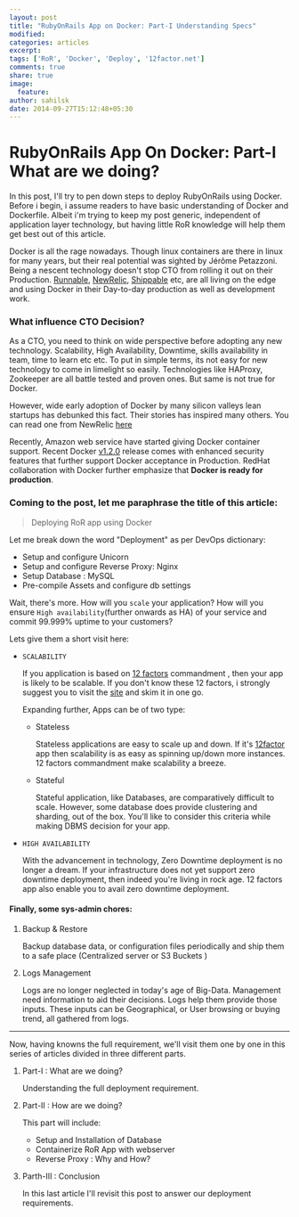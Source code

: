 ```yaml
---
layout: post
title: "RubyOnRails App on Docker: Part-I Understanding Specs"
modified:
categories: articles
excerpt:
tags: ['RoR', 'Docker', 'Deploy', '12factor.net']
comments: true 
share: true
image:
  feature:
author: sahilsk
date: 2014-09-27T15:12:48+05:30
---
```


RubyOnRails App On Docker: Part-I What are we doing?
===============

In this post, I'll try to pen down steps to deploy RubyOnRails using Docker.
Before i begin, i assume readers to have basic understanding of Docker and Dockerfile. Albeit i'm trying to keep my post generic, independent of application layer technology, but having little RoR knowledge will help them get best out of this article.

Docker is all the rage nowadays. Though linux containers are there in linux for many years, but their real potential was sighted by Jérôme Petazzoni. Being a nescent technology doesn't stop CTO from rolling it out on their Production.
[Runnable](http://runnable.com "runnable.com"), [NewRelic](newrelic.com "newrelic.com"), [Shippable](http://shippable.com "shippable.com") etc, are all living on the edge and using Docker in their Day-to-day production as well as development work.

### What influence CTO Decision?
As a CTO, you need to think on wide perspective before adopting any new technology. Scalability, High Availability, Downtime, skills availability in team, time to learn etc etc. To put in simple terms, its not easy for new technology to come in limelight so easily. Technologies like HAProxy, Zookeeper are all battle tested and proven ones. But same is not true for Docker. 

However, wide early adoption of Docker by many silicon valleys lean startups has debunked this fact. Their stories has inspired many others. You can read one from NewRelic [here](http://blog.newrelic.com/2014/08/12/docker-centurion/) 

Recently, Amazon web service have started giving Docker container support. 
Recent Docker [v1.2.0](https://blog.docker.com/2014/08/announcing-docker-1-2-0/) release comes with enhanced security features that further support Docker acceptance in Production.
RedHat collaboration with Docker further emphasize that **Docker is ready for production**.


### Coming to the post, let me paraphrase the title of this article:

> Deploying RoR app using Docker


Let me break down the word "Deployment" as per DevOps dictionary:

- Setup and configure Unicorn
- Setup and configure Reverse Proxy: Nginx
- Setup Database : MySQL
- Pre-compile Assets and configure db settings

Wait, there's more. How will you `scale` your application? How will you ensure `High availability`(further onwards as HA) of your service and commit 99.999% uptime to your customers?

Lets give them a short visit here:

- `SCALABILITY`

    If you application is based on [12 factors](http://12factor.net)  commandment , then your app is likely to be scalable. If you don't know these 12 factors, i strongly suggest you to visit the [site](http://12factor.net) and skim it in one go.
    
    Expanding further, Apps can be of two type:
    
    - Stateless
    
        Stateless applications are easy to scale up and down. If it's [12factor](http://12factor.net) app then scalability is as  easy as spinning up/down more instances. 12 factors commandment make scalability a breeze.        

    - Stateful
    
        Stateful application, like Databases, are comparatively difficult to scale. However,  some database does provide clustering and sharding, out of the box. You'll  like to consider this criteria while making DBMS decision for your app.
        

- `HIGH AVAILABILITY`

    With the advancement in technology, Zero Downtime deployment is no longer a dream. If your infrastructure does not yet support zero downtime deployment, then indeed you're living in rock age. 12 factors app also enable you to avail zero downtime deployment.
    
    
#### Finally, some sys-admin chores:

1. Backup & Restore
    
    Backup database data,  or configuration files periodically and ship them to a safe place (Centralized server or S3 Buckets )

2. Logs Management

    Logs are no longer neglected in today's age of Big-Data. Management need information to aid their decisions. Logs help them provide those inputs. These inputs can be Geographical, or User browsing or buying trend, all gathered from logs.

---

Now, having knowns the full requirement, we'll visit them one by one in this series of articles divided in three different parts.

1. Part-I : What are we doing?

	Understanding the full deployment requirement.

2. Part-II : How are we doing?

	This part will include: 

	-	Setup and Installation of Database
	-	Containerize RoR App with webserver
	-	Reverse Proxy : Why and How?

3. Parth-III : Conclusion

	In this last article I'll revisit this post to answer our deployment requirements.
